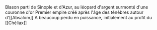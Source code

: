 Blason parti de Sinople et d'Azur, au léopard d'argent surmonté d'une couronne d'or
Premier empire créé après l'âge des ténèbres autour d'[[Absalom]]
A beaucoup perdu en puissance, initialement au profit du [[Chéliax]]